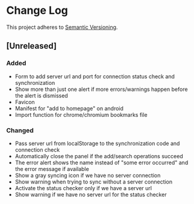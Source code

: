 # Change Log
This project adheres to [Semantic Versioning](http://semver.org/).

## [Unreleased]

### Added

* Form to add server url and port for connection status check and synchronization
* Show more than just one alert if more errors/warnings happen before the alert is dismissed
* Favicon
* Manifest for "add to homepage" on android
* Import function for chrome/chromium bookmarks file

### Changed

* Pass server url from localStorage to the synchronization code and connection check
* Automatically close the panel if the add/search operations succeed
* The error alert shows the name instead of "some error occurred" and the error message if available
* Show a gray syncing icon if we have no server connection
* Show warning when trying to sync without a server connection
* Activate the status checker only if we have a server url
* Show warning if we have no server url for the status checker